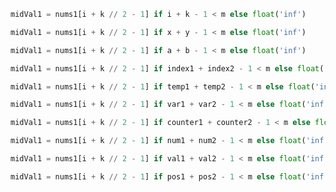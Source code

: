```python
midVal1 = nums1[i + k // 2 - 1] if i + k - 1 < m else float('inf')
```

```python
midVal1 = nums1[i + k // 2 - 1] if x + y - 1 < m else float('inf')
```

```python
midVal1 = nums1[i + k // 2 - 1] if a + b - 1 < m else float('inf')
```

```python
midVal1 = nums1[i + k // 2 - 1] if index1 + index2 - 1 < m else float('inf')
```

```python
midVal1 = nums1[i + k // 2 - 1] if temp1 + temp2 - 1 < m else float('inf')
```

```python
midVal1 = nums1[i + k // 2 - 1] if var1 + var2 - 1 < m else float('inf')
```

```python
midVal1 = nums1[i + k // 2 - 1] if counter1 + counter2 - 1 < m else float('inf')
```

```python
midVal1 = nums1[i + k // 2 - 1] if num1 + num2 - 1 < m else float('inf')
```

```python
midVal1 = nums1[i + k // 2 - 1] if val1 + val2 - 1 < m else float('inf')
```

```python
midVal1 = nums1[i + k // 2 - 1] if pos1 + pos2 - 1 < m else float('inf')
```
